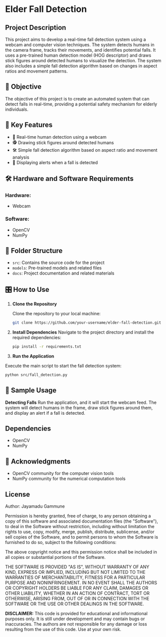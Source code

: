# Elder Fall Detection

## Project Description

This project aims to develop a real-time fall detection system using a webcam and computer vision techniques. The system detects humans in the camera frame, tracks their movements, and identifies potential falls. It uses a pre-trained human detection model (HOG descriptor) and draws stick figures around detected humans to visualize the detection. The system also includes a simple fall detection algorithm based on changes in aspect ratios and movement patterns.

## 🎯 Objective

The objective of this project is to create an automated system that can detect falls in real-time, providing a potential safety mechanism for elderly individuals.

## 🔑 Key Features

- 🎥 Real-time human detection using a webcam
- 🕵️ Drawing stick figures around detected humans
- 🛠️ Simple fall detection algorithm based on aspect ratio and movement analysis
- 🚨 Displaying alerts when a fall is detected

## 🛠️ Hardware and Software Requirements

### Hardware:
- Webcam

### Software:
- OpenCV
- NumPy

## 📁 Folder Structure

- `src`: Contains the source code for the project
- `models`: Pre-trained models and related files
- `docs`: Project documentation and related materials

## 🎛️ How to Use

1. **Clone the Repository**

   Clone the repository to your local machine:
   ```bash
   git clone https://github.com/your-username/elder-fall-detection.git
    ```
2. **Install Dependencies**
 Navigate to the project directory and install the required dependencies:

   ```bash
   pip install -r requirements.txt

    ```
3. **Run the Application**

Execute the main script to start the fall detection system:

   ```bash
   python src/fall_detection.py
```

## 📸 Sample Usage
**Detecting Falls**
Run the application, and it will start the webcam feed. The system will detect humans in the frame, draw stick figures around them, and display an alert if a fall is detected.

## Dependencies
- OpenCV
- NumPy

## 🏢 Acknowledgments
- OpenCV community for the computer vision tools
- NumPy community for the numerical computation tools
  
## License

Author: Jayamadu Gammune

Permission is hereby granted, free of charge, to any person obtaining a copy of 
this software and associated documentation files (the "Software"), to deal in 
the Software without restriction, including without limitation the rights to 
use, copy, modify, merge, publish, distribute, sublicense, and/or sell copies 
of the Software, and to permit persons to whom the Software is furnished to do 
so, subject to the following conditions:

The above copyright notice and this permission notice shall be included in all 
copies or substantial portions of the Software.

THE SOFTWARE IS PROVIDED "AS IS", WITHOUT WARRANTY OF ANY KIND, EXPRESS OR 
IMPLIED, INCLUDING BUT NOT LIMITED TO THE WARRANTIES OF MERCHANTABILITY, 
FITNESS FOR A PARTICULAR PURPOSE AND NONINFRINGEMENT. IN NO EVENT SHALL THE 
AUTHORS OR COPYRIGHT HOLDERS BE LIABLE FOR ANY CLAIM, DAMAGES OR OTHER 
LIABILITY, WHETHER IN AN ACTION OF CONTRACT, TORT OR OTHERWISE, ARISING FROM, 
OUT OF OR IN CONNECTION WITH THE SOFTWARE OR THE USE OR OTHER DEALINGS IN THE 
SOFTWARE.

**DISCLAIMER:**
This code is provided for educational and informational purposes only. It is 
still under development and may contain bugs or inaccuracies. The authors are 
not responsible for any damage or loss resulting from the use of this code. Use 
at your own risk.
